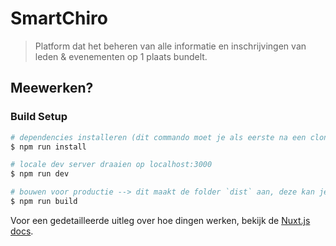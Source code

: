 # SmartChiro

> Platform dat het beheren van alle informatie en inschrijvingen van leden & evenementen op 1 plaats bundelt.

## Meewerken?
### Build Setup

``` bash
# dependencies installeren (dit commando moet je als eerste na een clone van deze repo uitvoeren)
$ npm run install

# locale dev server draaien op localhost:3000
$ npm run dev

# bouwen voor productie --> dit maakt de folder `dist` aan, deze kan je kopieëren naar een statische server.
$ npm run build
```

Voor een gedetailleerde uitleg over hoe dingen werken, bekijk de [Nuxt.js docs](https://nuxtjs.org).
